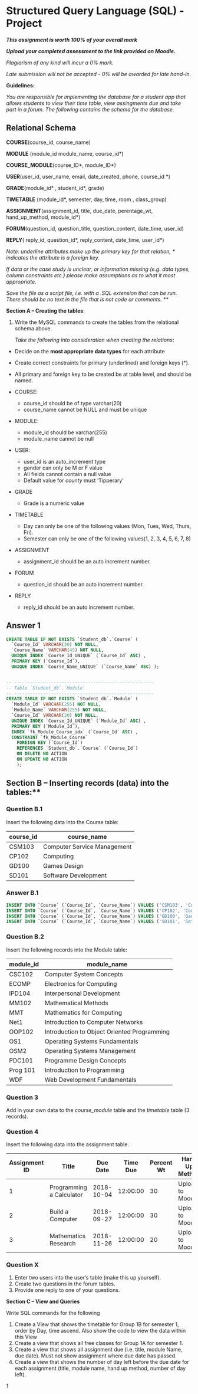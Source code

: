 ﻿
# Structured Query Language (SQL) - Project

***This assignment is worth 100% of your overall mark***

***Upload your completed assessment to the link provided on Moodle.***

*Plagiarism of any kind will incur a 0% mark.*

*Late submission will not be accepted - 0% will be awarded for late hand-in.*

**Guidelines:**

*You are responsible for implementing the database for a student app that allows students to view their time table, view assingments due and take part in a forum.  The following contains the schema for the database.*

## Relational Schema

**COURSE**(course\_id, course\_name)

**MODULE** (module\_id  module\_name, course\_id\*)

**COURSE\_MODULE**(course\_ID\*, module\_ID\*)

**USER**(user\_id, user\_name, email, date\_created,  phone, course\_id \*)

**GRADE**(module\_id\* , student\_id\*, grade)

**TIMETABLE** (module\_id\*, semester, day, time, room , class\_group)

**ASSIGNMENT**(assignment\_id, title, due\_date, perentage\_wt, hand\_up\_method, module\_id\*)

**FORUM**(question\_id, question\_title, question\_content, date\_time, user\_id)

**REPLY**( reply\_id, question\_id\*, reply\_content, date\_time, user\_id\*)

*Note: underline attributes make up the primary key for that relation,  \* indicates the attribute is a foreign key.*

*If data or the case study is unclear, or information missing (e.g. data types, column constraints etc.) please make assumptions as to what it most appropriate.*

*Save the file as a script file, i.e. with a .SQL extension that can be run.  There should be no text in the file that is not code or comments.*
**

**Section A – Creating the tables**:

1. Write the MySQL commands to create the tables from the relational schema above.  

   *Take the following into consideration when creating the relations*:

- Decide on the **most appropriate data types** for each attribute
- Create correct constraints for primary (underlined) and foreign keys (\*).
- All primary and foreign key to be created be at table level, and should be named.

- COURSE:
  - course\_id should be of type varchar(20)
  - course\_name cannot be NULL and must be unique
- MODULE:
  - module\_id should be varchar(255)
  - module\_name cannot be null
- USER:
  - user\_id is an auto\_increment type
  - gender can only be M or F value
  - All fields cannot contain a null value
  - Default value for *county* must ‘Tipperary’
- GRADE
  - Grade is a numeric value
- TIMETABLE
  - Day can only be one of the following values (Mon, Tues, Wed, Thurs, Fri).
  - Semester can only be one of the following values(1, 2, 3, 4, 5, 6, 7, 8)
- ASSIGNMENT
  - assignment\_id should be an auto increment number.
- FORUM
  - question\_id should be an auto increment number.
- REPLY
  - reply\_id should be an auto increment number.

## Answer 1

```sql
CREATE TABLE IF NOT EXISTS `Student_db`.`Course` (
  `Course_Id` VARCHAR(20) NOT NULL,
  `Course_Name` VARCHAR(45) NOT NULL,
  UNIQUE INDEX `Course_Id_UNIQUE` (`Course_Id` ASC) ,
  PRIMARY KEY (`Course_Id`),
  UNIQUE INDEX `Course_Name_UNIQUE` (`Course_Name` ASC) );


-- -----------------------------------------------------
-- Table `Student_db`.`Module`
-- -----------------------------------------------------
CREATE TABLE IF NOT EXISTS `Student_db`.`Module` (
  `Module_Id` VARCHAR(255) NOT NULL,
  `Module_Name` VARCHAR(255) NOT NULL,
  `Course_Id` VARCHAR(20) NOT NULL,
  UNIQUE INDEX `Course_Id_UNIQUE` (`Module_Id` ASC) ,
  PRIMARY KEY (`Module_Id`),
  INDEX `fk_Module_Course_idx` (`Course_Id` ASC) ,
  CONSTRAINT `fk_Module_Course`
    FOREIGN KEY (`Course_Id`)
    REFERENCES `Student_db`.`Course` (`Course_Id`)
    ON DELETE NO ACTION
    ON UPDATE NO ACTION
    );
```

## Section B – Inserting records (data) into the tables:**

### Question B.1

Insert the following data into the Course table:

| course_id | course_name                 |
|-----------|-----------------------------|
| CSM103    | Computer Service Management |
| CP102     | Computing                   |
| GD100     | Games Design                |
| SD101     | Software Development        |

### Answer B.1

```sql
INSERT INTO `Course` (`Course_Id`, `Course_Name`) VALUES ('CSM103', 'Computer Service Management');
INSERT INTO `Course` (`Course_Id`, `Course_Name`) VALUES ('CP102', 'Computing');
INSERT INTO `Course` (`Course_Id`, `Course_Name`) VALUES ('GD100', 'Games Design');
INSERT INTO `Course` (`Course_Id`, `Course_Name`) VALUES ('SD101', 'Software Development');
```

### Question B.2

Insert the following records into the Module table:

| module_id | module_name                                 |
|-----------|---------------------------------------------|
| CSC102    | Computer System Concepts                    |
| ECOMP     | Electronics for Computing                   |
| IPD104    | Interpersonal Development                   |
| MM102     | Mathematical Methods                        |
| MMT       | Mathematics for Computing                   |
| Net1      | Introduction to Computer Networks           |
| OOP102    | Introduction to Object Oriented Programming |
| OS1       | Operating Systems Fundamentals              |
| OSM2      | Operating Systems Management                |
| PDC101    | Programme Design Concepts                   |
| Prog 101  | Introduction to Programming                 |
| WDF       | Web Development Fundamentals                |

### Question 3

Add in your own data to the *course\_module* table and the *timetable* table (3 records).

### Question 4

Insert the following data into the assignment table.

| Assignment ID | Title                    | Due Date   | Time Due | Percent Wt | Hand Up Method   | Module ID |
|---------------|--------------------------|------------|----------|------------|------------------|-----------|
| 1             | Programming a Calculator | 2018-10-04 | 12:00:00 | 30         | Upload to Moodle | Prog101   |
| 2             | Build a Computer         | 2018-09-27 | 12:00:00 | 30         | Upload to Moodle | CSC102    |
| 3             | Mathematics Research     | 2018-11-26 | 12:00:00 | 20         | Upload to Moodle | MMT       |

### Question X

1. Enter two users into the user’s table (make this up yourself).
2. Create two questions in the forum tables.
3. Provide one reply to one of your questions.

**Section C – View and Queries**

Write SQL commands for the following

1. Create a View that shows the timetable for Group 1B for semester 1, order by Day, time ascend.  Also show the code to view the data within this View
1. Create a view that shows all free classes for Group 1A for semester 1.
1. Create a view that shows all assignment due (i.e. title, module Name, due date).   Must not show assignment where due date has passed.
1. Create a view that shows the number of day left before the due date for each assignment (title, module name, hand up method, number of day left).  


1

